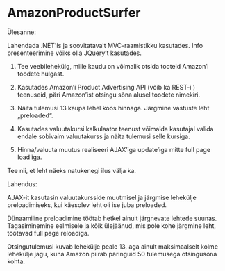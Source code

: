 # AmazonProductSurfer

Ülesanne:

Lahendada .NET'is ja soovitatavalt MVC-raamistikku kasutades. Info presenteerimine võiks olla JQuery’t kasutades.

1) Tee veebilehekülg, mille kaudu on võimalik otsida tooteid Amazon’i toodete hulgast.

2) Kasutades Amazon’i Product Advertising API (võib ka REST-i ) teenuseid, päri Amazon’ist otsingu sõna alusel toodete nimekiri.

3) Näita tulemusi 13 kaupa lehel koos hinnaga. Järgmine vastuste leht „preloaded“.

4) Kasutades valuutakursi kalkulaator teenust võimalda kasutajal valida endale sobivaim valuutakurss ja näita tulemusi selle kursiga.

5) Hinna/valuuta muutus realiseeri AJAX’iga update’iga mitte full page load’iga.
 
Tee nii, et leht näeks natukenegi ilus välja ka.

Lahendus:

AJAX-it kasutasin valuutakursside muutmisel ja järgmise lehekülje preloadimiseks, kui käesolev leht oli ise juba preloaded. 

Dünaamiline preloadimine töötab hetkel ainult järgnevate lehtede suunas. Tagasiminemine eelmisele ja kõik ülejäänud, mis pole kohe järgmine leht, töötavad full page reloadiga. 

Otsingutulemusi kuvab lehekülje peale 13, aga ainult maksimaalselt kolme lehekülje jagu, kuna Amazon piirab päringuid 50 tulemusega otsingusõna kohta.
